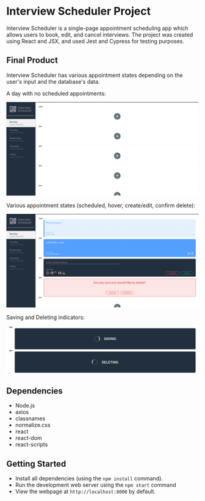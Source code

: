 # Interview Scheduler Project

Interview Scheduler is a single-page appointment scheduling app which allows users to book, edit, and cancel interviews.  The project was created using React and JSX, and used Jest and Cypress for testing purposes. 

## Final Product

Interview Scheduler has various appointment states depending on the user's input and the database's data.

A day with no scheduled appointments:

!["Screenshot of a day with no scheduled appointments"](https://github.com/Pwsjas/scheduler/blob/master/docs/Blank.png?raw=true)

Various appointment states (scheduled, hover, create/edit, confirm delete):

!["Screenshot of various states of appointments"](https://github.com/Pwsjas/scheduler/blob/master/docs/States.png?raw=true)

Saving and Deleting indicators:

!["Screenshot of saving and deleting indicators"](https://github.com/Pwsjas/scheduler/blob/master/docs/Progress.png?raw=true)
## Dependencies

- Node.js
- axios
- classnames
- normalize.css
- react
- react-dom
- react-scripts

## Getting Started

- Install all dependencies (using the `npm install` command).
- Run the development web server using the `npm start` command 
- View the webpage at `http://localhost:8000` by default.

